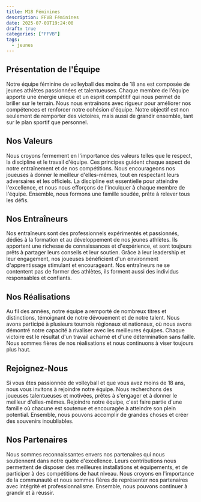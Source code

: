 ```yaml
---
title: M18 Féminines
description: FFVB Féminines
date: 2025-07-09T19:24:00
draft: true
categories: ["FFVB"]
tags:
  - jeunes
---
```


## Présentation de l'Équipe

Notre équipe féminine de volleyball des moins de 18 ans est composée de jeunes athlètes passionnées et talentueuses.
Chaque membre de l'équipe apporte une énergie unique et un esprit compétitif qui nous permet de briller sur le terrain.
Nous nous entraînons avec rigueur pour améliorer nos compétences et renforcer notre cohésion d'équipe. Notre objectif
est non seulement de remporter des victoires, mais aussi de grandir ensemble, tant sur le plan sportif que personnel.

## Nos Valeurs

Nous croyons fermement en l'importance des valeurs telles que le respect, la discipline et le travail d'équipe. Ces
principes guident chaque aspect de notre entraînement et de nos compétitions. Nous encourageons nos joueuses à donner le
meilleur d'elles-mêmes, tout en respectant leurs adversaires et les officiels. La discipline est essentielle pour
atteindre l'excellence, et nous nous efforçons de l'inculquer à chaque membre de l'équipe. Ensemble, nous formons une
famille soudée, prête à relever tous les défis.

## Nos Entraîneurs

Nos entraîneurs sont des professionnels expérimentés et passionnés, dédiés à la formation et au développement de nos
jeunes athlètes. Ils apportent une richesse de connaissances et d'expérience, et sont toujours prêts à partager leurs
conseils et leur soutien. Grâce à leur leadership et leur engagement, nos joueuses bénéficient d'un environment
d'apprentissage stimulant et encourageant. Nos entraîneurs ne se contentent pas de former des athlètes, ils forment
aussi des individus responsables et confiants.

## Nos Réalisations

Au fil des années, notre équipe a remporté de nombreux titres et distinctions, témoignant de notre dévouement et de
notre talent. Nous avons participé à plusieurs tournois régionaux et nationaux, où nous avons démontré notre capacité à
rivaliser avec les meilleures équipes. Chaque victoire est le résultat d'un travail acharné et d'une détermination sans
faille. Nous sommes fières de nos réalisations et nous continuons à viser toujours plus haut.

## Rejoignez-Nous

Si vous êtes passionnée de volleyball et que vous avez moins de 18 ans, nous vous invitons à rejoindre notre équipe.
Nous recherchons des joueuses talentueuses et motivées, prêtes à s'engager et à donner le meilleur d'elles-mêmes.
Rejoindre notre équipe, c'est faire partie d'une famille où chacune est soutenue et encouragée à atteindre son plein
potential. Ensemble, nous pouvons accomplir de grandes choses et créer des souvenirs inoubliables.

## Nos Partenaires

Nous sommes reconnaissantes envers nos partenaires qui nous soutiennent dans notre quête d'excellence. Leurs
contributions nous permettent de disposer des meilleures installations et équipements, et de participer à des
compétitions de haut niveau. Nous croyons en l'importance de la communauté et nous sommes fières de représenter nos
partenaires avec intégrité et professionnalisme. Ensemble, nous pouvons continuer à grandir et à réussir.
